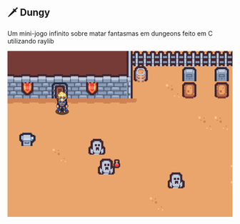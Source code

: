 ## 🗡️ Dungy

Um mini-jogo infinito sobre matar fantasmas em dungeons feito em C utilizando raylib

![image](./resources/title_background.png)